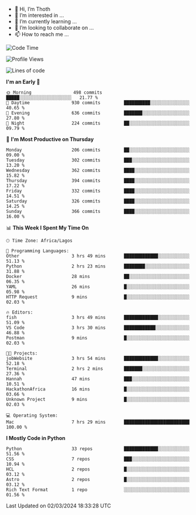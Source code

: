 <!---
thoth2357/thoth2357 is a ✨ special ✨ repository because its `README.md` (this file) appears on your GitHub profile.
You can click the Preview link to take a look at your changes.
--->

- 👋 Hi, I’m Thoth
- 👀 I’m interested in ...
- 🌱 I’m currently learning ...
- 💞️ I’m looking to collaborate on ...
- 📫 How to reach me ...




<!--START_SECTION:waka-->
![Code Time](http://img.shields.io/badge/Code%20Time-2%2C759%20hrs%2036%20mins-blue)

![Profile Views](http://img.shields.io/badge/Profile%20Views-8-blue)

![Lines of code](https://img.shields.io/badge/From%20Hello%20World%20I%27ve%20Written-31.0%20million%20lines%20of%20code-blue)

**I'm an Early 🐤** 

```text
🌞 Morning                498 commits         █████░░░░░░░░░░░░░░░░░░░░   21.77 % 
🌆 Daytime                930 commits         ██████████░░░░░░░░░░░░░░░   40.65 % 
🌃 Evening                636 commits         ███████░░░░░░░░░░░░░░░░░░   27.80 % 
🌙 Night                  224 commits         ██░░░░░░░░░░░░░░░░░░░░░░░   09.79 % 
```
📅 **I'm Most Productive on Thursday** 

```text
Monday                   206 commits         ██░░░░░░░░░░░░░░░░░░░░░░░   09.00 % 
Tuesday                  302 commits         ███░░░░░░░░░░░░░░░░░░░░░░   13.20 % 
Wednesday                362 commits         ████░░░░░░░░░░░░░░░░░░░░░   15.82 % 
Thursday                 394 commits         ████░░░░░░░░░░░░░░░░░░░░░   17.22 % 
Friday                   332 commits         ████░░░░░░░░░░░░░░░░░░░░░   14.51 % 
Saturday                 326 commits         ████░░░░░░░░░░░░░░░░░░░░░   14.25 % 
Sunday                   366 commits         ████░░░░░░░░░░░░░░░░░░░░░   16.00 % 
```


📊 **This Week I Spent My Time On** 

```text
🕑︎ Time Zone: Africa/Lagos

💬 Programming Languages: 
Other                    3 hrs 49 mins       █████████████░░░░░░░░░░░░   51.13 % 
Python                   2 hrs 23 mins       ████████░░░░░░░░░░░░░░░░░   31.88 % 
Docker                   28 mins             ██░░░░░░░░░░░░░░░░░░░░░░░   06.35 % 
YAML                     26 mins             █░░░░░░░░░░░░░░░░░░░░░░░░   05.98 % 
HTTP Request             9 mins              █░░░░░░░░░░░░░░░░░░░░░░░░   02.03 % 

🔥 Editors: 
fish                     3 hrs 49 mins       █████████████░░░░░░░░░░░░   51.09 % 
VS Code                  3 hrs 30 mins       ████████████░░░░░░░░░░░░░   46.88 % 
Postman                  9 mins              █░░░░░░░░░░░░░░░░░░░░░░░░   02.03 % 

🐱‍💻 Projects: 
jobWebsite               3 hrs 54 mins       █████████████░░░░░░░░░░░░   52.18 % 
Terminal                 2 hrs 2 mins        ███████░░░░░░░░░░░░░░░░░░   27.36 % 
Hannah                   47 mins             ███░░░░░░░░░░░░░░░░░░░░░░   10.51 % 
HackathonAfrica          16 mins             █░░░░░░░░░░░░░░░░░░░░░░░░   03.66 % 
Unknown Project          9 mins              █░░░░░░░░░░░░░░░░░░░░░░░░   02.03 % 

💻 Operating System: 
Mac                      7 hrs 29 mins       █████████████████████████   100.00 % 
```

**I Mostly Code in Python** 

```text
Python                   33 repos            █████████████░░░░░░░░░░░░   51.56 % 
CSS                      7 repos             ███░░░░░░░░░░░░░░░░░░░░░░   10.94 % 
HCL                      2 repos             █░░░░░░░░░░░░░░░░░░░░░░░░   03.12 % 
Astro                    2 repos             █░░░░░░░░░░░░░░░░░░░░░░░░   03.12 % 
Rich Text Format         1 repo              ░░░░░░░░░░░░░░░░░░░░░░░░░   01.56 % 
```




 Last Updated on 02/03/2024 18:33:28 UTC
<!--END_SECTION:waka-->
<!--![](http://github-profile-summary-cards.vercel.app/api/cards/profile-details?username=thoth2357&theme=2077)

![](http://github-profile-summary-cards.vercel.app/api/cards/stats?username=thoth2357&theme=2077)![](http://github-profile-summary-cards.vercel.app/api/cards/productive-time?username=thoth2357&theme=2077&utcOffset=8) -->
